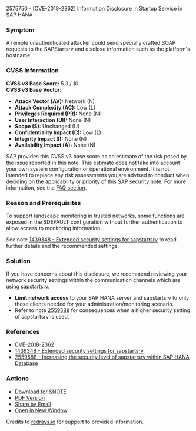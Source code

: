 2575750 - [CVE-2018-2362] Information Disclosure in Startup Service in SAP HANA

### Symptom

A remote unauthenticated attacker could send specially crafted SOAP requests to the SAPStartsrv and disclose information such as the platform's hostname.

### CVSS Information

**CVSS v3 Base Score:** 5.3 / 10  
**CVSS v3 Base Vector:**

- **Attack Vector (AV):** Network (N)
- **Attack Complexity (AC):** Low (L)
- **Privileges Required (PR):** None (N)
- **User Interaction (UI):** None (N)
- **Scope (S):** Unchanged (U)
- **Confidentiality Impact (C):** Low (L)
- **Integrity Impact (I):** None (N)
- **Availability Impact (A):** None (N)

SAP provides this CVSS v3 base score as an estimate of the risk posed by the issue reported in this note. This estimate does not take into account your own system configuration or operational environment. It is not intended to replace any risk assessments you are advised to conduct when deciding on the applicability or priority of this SAP security note. For more information, see the [FAQ section](https://me.sap.com/support/securitynotes).

### Reason and Prerequisites

To support landscape monitoring in trusted networks, some functions are exposed in the SDEFAULT configuration without further authentication to allow access to monitoring information.

See note [1439348 - Extended security settings for sapstartsrv](https://me.sap.com/notes/1439348) to read further details and the recommended settings.

### Solution

If you have concerns about this disclosure, we recommend reviewing your network security settings within the communication channels which are using sapstartsrv.

- **Limit network access** to your SAP HANA server and sapstartsrv to only those clients needed for your administration/monitoring scenario.
- Refer to note [2559588](https://me.sap.com/notes/2559588) for consequences when a higher security setting of sapstartsrv is used.

### References

- [CVE-2018-2362](http://cve.mitre.org/cgi-bin/cvename.cgi?name=2018-2362)
- [1439348 - Extended security settings for sapstartsrv](https://me.sap.com/notes/1439348)
- [2559588 - Increasing the security level of sapstartsrv within SAP HANA Database](https://me.sap.com/notes/2559588)

### Actions

- [Download for SNOTE](https://notesdownloads.sap.com/note/0040000000036162018)
- [PDF Version](https://userapps.support.sap.com/sap/support/sfm/notes/print/0002575750?language=en-US&token=10D88412D7DFA802608582A2650C1D30)
- [Share by Email](mailto:?subject=SAP%20Note%202575750&body=Check%20out%20this%20SAP%20Security%20Note:%20https://me.sap.com/notes/2575750)
- [Open in New Window](https://me.sap.com/notes/2575750)

Credits to [redrays.io](https://redrays.io) for support to provided information.